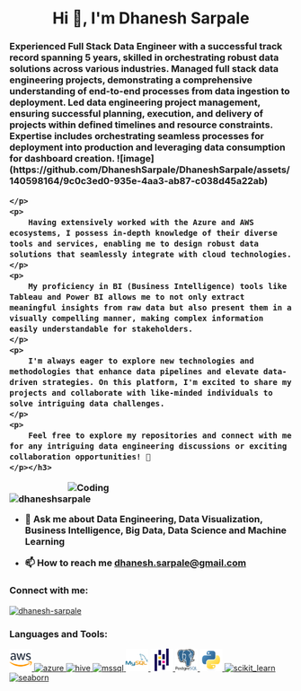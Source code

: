 <h1 align="center">Hi 👋, I'm Dhanesh Sarpale</h1>
<h3 align="left"> <p>
        Experienced Full Stack Data Engineer with a successful track record spanning 5 years, skilled in orchestrating robust data solutions across various industries. Managed full stack data engineering projects, demonstrating a comprehensive understanding of end-to-end processes from data ingestion to deployment. Led data engineering project management, ensuring successful planning, execution, and delivery of projects within defined timelines and resource constraints. Expertise includes orchestrating seamless processes for deployment into production and leveraging data consumption for dashboard creation.
        ![image](https://github.com/DhaneshSarpale/DhaneshSarpale/assets/140598164/9c0c3ed0-935e-4aa3-ab87-c038d45a22ab)

    </p>
    <p>
        Having extensively worked with the Azure and AWS ecosystems, I possess in-depth knowledge of their diverse tools and services, enabling me to design robust data solutions that seamlessly integrate with cloud technologies.
    </p>
    <p>
        My proficiency in BI (Business Intelligence) tools like Tableau and Power BI allows me to not only extract meaningful insights from raw data but also present them in a visually compelling manner, making complex information easily understandable for stakeholders.
    </p>
    <p>
        I'm always eager to explore new technologies and methodologies that enhance data pipelines and elevate data-driven strategies. On this platform, I'm excited to share my projects and collaborate with like-minded individuals to solve intriguing data challenges.
    </p>
    <p>
        Feel free to explore my repositories and connect with me for any intriguing data engineering discussions or exciting collaboration opportunities! 🚀
    </p></h3>

<img align="right" alt="Coding" width="400" src="https://dce0qyjkutl4h.cloudfront.net/wp-content/uploads/2023/03/Data-warehouse-vs-data-lake.gif">

<p align="left"> <img src="https://komarev.com/ghpvc/?username=dhaneshsarpale&label=Profile%20views&color=0e75b6&style=flat" alt="dhaneshsarpale" /> </p>

- 💬 Ask me about **Data Engineering, Data Visualization, Business Intelligence, Big Data, Data Science and Machine Learning**

- 📫 How to reach me **dhanesh.sarpale@gmail.com**

<h3 align="left">Connect with me:</h3>
<p align="left">
<a href="https://linkedin.com/in/dhanesh-sarpale" target="blank"><img align="center" src="https://raw.githubusercontent.com/rahuldkjain/github-profile-readme-generator/master/src/images/icons/Social/linked-in-alt.svg" alt="dhanesh-sarpale" height="30" width="40" /></a>
</p>

<h3 align="left">Languages and Tools:</h3>
<p align="left"> <a href="https://aws.amazon.com" target="_blank" rel="noreferrer"> <img src="https://raw.githubusercontent.com/devicons/devicon/master/icons/amazonwebservices/amazonwebservices-original-wordmark.svg" alt="aws" width="40" height="40"/> </a> <a href="https://azure.microsoft.com/en-in/" target="_blank" rel="noreferrer"> <img src="https://www.vectorlogo.zone/logos/microsoft_azure/microsoft_azure-icon.svg" alt="azure" width="40" height="40"/> </a> <a href="https://hive.apache.org/" target="_blank" rel="noreferrer"> <img src="https://www.vectorlogo.zone/logos/apache_hive/apache_hive-icon.svg" alt="hive" width="40" height="40"/> </a> <a href="https://www.microsoft.com/en-us/sql-server" target="_blank" rel="noreferrer"> <img src="https://www.svgrepo.com/show/303229/microsoft-sql-server-logo.svg" alt="mssql" width="40" height="40"/> </a> <a href="https://www.mysql.com/" target="_blank" rel="noreferrer"> <img src="https://raw.githubusercontent.com/devicons/devicon/master/icons/mysql/mysql-original-wordmark.svg" alt="mysql" width="40" height="40"/> </a> <a href="https://pandas.pydata.org/" target="_blank" rel="noreferrer"> <img src="https://raw.githubusercontent.com/devicons/devicon/2ae2a900d2f041da66e950e4d48052658d850630/icons/pandas/pandas-original.svg" alt="pandas" width="40" height="40"/> </a> <a href="https://www.postgresql.org" target="_blank" rel="noreferrer"> <img src="https://raw.githubusercontent.com/devicons/devicon/master/icons/postgresql/postgresql-original-wordmark.svg" alt="postgresql" width="40" height="40"/> </a> <a href="https://www.python.org" target="_blank" rel="noreferrer"> <img src="https://raw.githubusercontent.com/devicons/devicon/master/icons/python/python-original.svg" alt="python" width="40" height="40"/> </a> <a href="https://scikit-learn.org/" target="_blank" rel="noreferrer"> <img src="https://upload.wikimedia.org/wikipedia/commons/0/05/Scikit_learn_logo_small.svg" alt="scikit_learn" width="40" height="40"/> </a> <a href="https://seaborn.pydata.org/" target="_blank" rel="noreferrer"> <img src="https://seaborn.pydata.org/_images/logo-mark-lightbg.svg" alt="seaborn" width="40" height="40"/> </a> </p>
